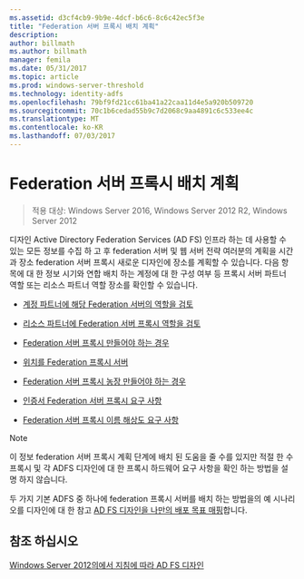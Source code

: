 ```yaml
---
ms.assetid: d3cf4cb9-9b9e-4dcf-b6c6-8c6c42ec5f3e
title: "Federation 서버 프록시 배치 계획"
description: 
author: billmath
ms.author: billmath
manager: femila
ms.date: 05/31/2017
ms.topic: article
ms.prod: windows-server-threshold
ms.technology: identity-adfs
ms.openlocfilehash: 79bf9fd21cc61ba41a22caa11d4e5a920b509720
ms.sourcegitcommit: 70c1b6cedad55b9c7d2068c9aa4891c6c533ee4c
ms.translationtype: MT
ms.contentlocale: ko-KR
ms.lasthandoff: 07/03/2017
---
```

# <a name="planning-federation-server-proxy-placement"></a>Federation 서버 프록시 배치 계획

>적용 대상: Windows Server 2016, Windows Server 2012 R2, Windows Server 2012

디자인 Active Directory Federation Services \(AD FS\) 인프라 하는 데 사용할 수 있는 모든 정보를 수집 하 고 후 federation 서버 및 웹 서버 전략 여러분의 계획을 시간과 장소 federation 서버 프록시 새로운 디자인에 장소를 계획할 수 있습니다. 다음 항목에 대 한 정보 시기와 연합 배치 하는 계정에 대 한 구성 여부 등 프록시 서버 파트너 역할 또는 리소스 파트너 역할 장소를 확인할 수 있습니다.  
  
-   [계정 파트너에 해당 Federation 서버의 역할을 검토](Review-the-Role-of-the-Federation-Server-in-the-Account-Partner.md)  
  
-   [리소스 파트너에 Federation 서버 프록시 역할을 검토](Review-the-Role-of-the-Federation-Server-Proxy-in-the-Resource-Partner.md)  
  
-   [Federation 서버 프록시 만들어야 하는 경우](When-to-Create-a-Federation-Server-Proxy.md)  
  
-   [위치를 Federation 프록시 서버](Where-to-Place-a-Federation-Server-Proxy.md)  
  
-   [Federation 서버 프록시 농장 만들어야 하는 경우](When-to-Create-a-Federation-Server-Proxy-Farm.md)  
  
-   [인증서 Federation 서버 프록시 요구 사항](Certificate-Requirements-for-Federation-Server-Proxies.md)  
  
-   [Federation 서버 프록시 이름 해상도 요구 사항](Name-Resolution-Requirements-for-Federation-Server-Proxies.md)  
  
> [!NOTE]  
> 이 정보 federation 서버 프록시 계획 단계에 배치 된 도움을 줄 수를 있지만 적절 한 수 프록시 및 각 ADFS 디자인에 대 한 프록시 하드웨어 요구 사항을 확인 하는 방법을 설명 하지 않습니다.  
  
두 가지 기본 ADFS 중 하나에 federation 프록시 서버를 배치 하는 방법을의 예 시나리오를 디자인에 대 한 참고 [AD FS 디자인을 나만의 배포 목표 매핑](Mapping-Your-Deployment-Goals-to-an-AD-FS-Design.md)합니다.  

## <a name="see-also"></a>참조 하십시오
[Windows Server 2012의에서 지침에 따라 AD FS 디자인](AD-FS-Design-Guide-in-Windows-Server-2012.md)
  

